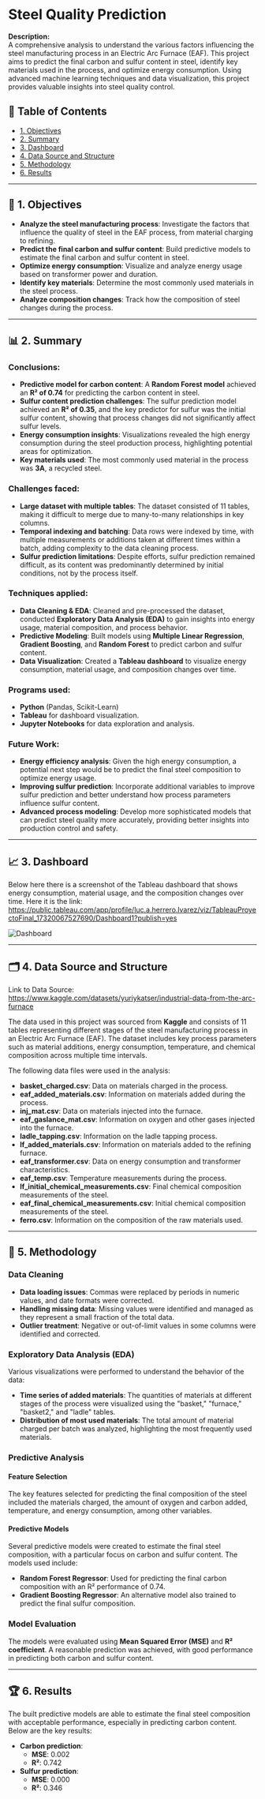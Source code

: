 # Steel Quality Prediction
**Description:**  
A comprehensive analysis to understand the various factors influencing the steel manufacturing process in an Electric Arc Furnace (EAF). This project aims to predict the final carbon and sulfur content in steel, identify key materials used in the process, and optimize energy consumption. Using advanced machine learning techniques and data visualization, this project provides valuable insights into steel quality control.

## 📑 Table of Contents
- [1. Objectives](#-1-objectives)
- [2. Summary](#-2-summary)
- [3. Dashboard](#-3-dashboard)
- [4. Data Source and Structure](#%EF%B8%8F-4-data-source-and-structure)
- [5. Methodology](#-5-methodology)
- [6. Results](#-6-results)
  
---

## 🎯 1. Objectives
- **Analyze the steel manufacturing process**: Investigate the factors that influence the quality of steel in the EAF process, from material charging to refining.
- **Predict the final carbon and sulfur content**: Build predictive models to estimate the final carbon and sulfur content in steel.
- **Optimize energy consumption**: Visualize and analyze energy usage based on transformer power and duration.
- **Identify key materials**: Determine the most commonly used materials in the steel process.
- **Analyze composition changes**: Track how the composition of steel changes during the process.

---

## 📊 2. Summary

### Conclusions:
- **Predictive model for carbon content**: A **Random Forest model** achieved an **R² of 0.74** for predicting the carbon content in steel.
- **Sulfur content prediction challenges**: The sulfur prediction model achieved an **R² of 0.35**, and the key predictor for sulfur was the initial sulfur content, showing that process changes did not significantly affect sulfur levels.
- **Energy consumption insights**: Visualizations revealed the high energy consumption during the steel production process, highlighting potential areas for optimization.
- **Key materials used**: The most commonly used material in the process was **3A**, a recycled steel.

### Challenges faced:
- **Large dataset with multiple tables**: The dataset consisted of 11 tables, making it difficult to merge due to many-to-many relationships in key columns.
- **Temporal indexing and batching**: Data rows were indexed by time, with multiple measurements or additions taken at different times within a batch, adding complexity to the data cleaning process.
- **Sulfur prediction limitations**: Despite efforts, sulfur prediction remained difficult, as its content was predominantly determined by initial conditions, not by the process itself.

### Techniques applied:
- **Data Cleaning & EDA**: Cleaned and pre-processed the dataset, conducted **Exploratory Data Analysis (EDA)** to gain insights into energy usage, material composition, and process behavior.
- **Predictive Modeling**: Built models using **Multiple Linear Regression**, **Gradient Boosting**, and **Random Forest** to predict carbon and sulfur content.
- **Data Visualization**: Created a **Tableau dashboard** to visualize energy consumption, material usage, and composition changes over time.

### Programs used:
- **Python** (Pandas, Scikit-Learn)
- **Tableau** for dashboard visualization.
- **Jupyter Notebooks** for data exploration and analysis.

### Future Work:
- **Energy efficiency analysis**: Given the high energy consumption, a potential next step would be to predict the final steel composition to optimize energy usage.
- **Improving sulfur prediction**: Incorporate additional variables to improve sulfur prediction and better understand how process parameters influence sulfur content.
- **Advanced process modeling**: Develop more sophisticated models that can predict steel quality more accurately, providing better insights into production control and safety.

---

## 📈 3. Dashboard

Below here there is a screenshot of the Tableau dashboard that shows energy consumption, material usage, and the composition changes over time.
Here it is the link: https://public.tableau.com/app/profile/luc.a.herrero.lvarez/viz/TableauProyectoFinal_17320067527690/Dashboard1?publish=yes

![Dashboard](dashboard.PNG)

---

## 🗂️ 4. Data Source and Structure

Link to Data Source: https://www.kaggle.com/datasets/yuriykatser/industrial-data-from-the-arc-furnace

The data used in this project was sourced from **Kaggle** and consists of 11 tables representing different stages of the steel manufacturing process in an Electric Arc Furnace (EAF). The dataset includes key process parameters such as material additions, energy consumption, temperature, and chemical composition across multiple time intervals.

The following data files were used in the analysis:

- **basket_charged.csv**: Data on materials charged in the process.
- **eaf_added_materials.csv**: Information on materials added during the process.
- **inj_mat.csv**: Data on materials injected into the furnace.
- **eaf_gaslance_mat.csv**: Information on oxygen and other gases injected into the furnace.
- **ladle_tapping.csv**: Information on the ladle tapping process.
- **lf_added_materials.csv**: Information on materials added to the refining furnace.
- **eaf_transformer.csv**: Data on energy consumption and transformer characteristics.
- **eaf_temp.csv**: Temperature measurements during the process.
- **lf_initial_chemical_measurements.csv**: Final chemical composition measurements of the steel.
- **eaf_final_chemical_measurements.csv**: Initial chemical composition measurements of the steel.
- **ferro.csv**: Information on the composition of the raw materials used.

---

## 📝 5. Methodology

### Data Cleaning
- **Data loading issues**: Commas were replaced by periods in numeric values, and date formats were corrected.
- **Handling missing data**: Missing values were identified and managed as they represent a small fraction of the total data.
- **Outlier treatment**: Negative or out-of-limit values in some columns were identified and corrected.

### Exploratory Data Analysis (EDA)
Various visualizations were performed to understand the behavior of the data:

- **Time series of added materials**: The quantities of materials at different stages of the process were visualized using the "basket," "furnace," "basket2," and "ladle" tables.
- **Distribution of most used materials**: The total amount of material charged per batch was analyzed, highlighting the most frequently used materials.

### Predictive Analysis

#### Feature Selection
The key features selected for predicting the final composition of the steel included the materials charged, the amount of oxygen and carbon added, temperature, and energy consumption, among other variables.

#### Predictive Models
Several predictive models were created to estimate the final steel composition, with a particular focus on carbon and sulfur content. The models used include:

- **Random Forest Regressor**: Used for predicting the final carbon composition with an R² performance of 0.74.
- **Gradient Boosting Regressor**: An alternative model also trained to predict the final sulfur composition.

### Model Evaluation
The models were evaluated using **Mean Squared Error (MSE)** and **R² coefficient**. A reasonable prediction was achieved, with good performance in predicting both carbon and sulfur content.

---

## 🏆 6. Results
The built predictive models are able to estimate the final steel composition with acceptable performance, especially in predicting carbon content. Below are the key results:

- **Carbon prediction**:
  - **MSE**: 0.002
  - **R²**: 0.742
- **Sulfur prediction**:
  - **MSE**: 0.000
  - **R²**: 0.346
